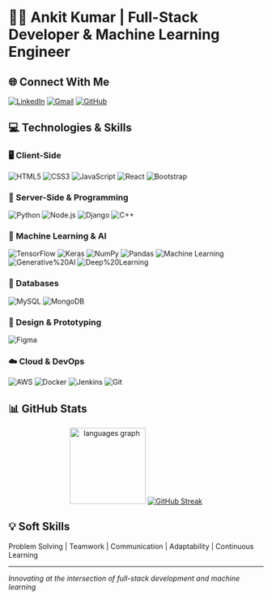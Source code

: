 # 👨‍💻 Ankit Kumar | Full-Stack Developer & Machine Learning Engineer

## 🌐 Connect With Me
[![LinkedIn](https://img.shields.io/badge/LinkedIn-blue?style=for-the-badge&logo=linkedin)](https://www.linkedin.com/in/ankitkeshri0)
[![Gmail](https://img.shields.io/badge/Gmail-D14836?style=for-the-badge&logo=gmail&logoColor=white)](mailto:ankitkumar9864@gmail.com)
[![GitHub](https://img.shields.io/badge/GitHub-100000?style=for-the-badge&logo=github&logoColor=white)](https://github.com/chuck-ankit)

## 💻 Technologies & Skills

### 🖥️ Client-Side
![HTML5](https://img.shields.io/badge/HTML5-E34F26?style=for-the-badge&logo=html5&logoColor=white)
![CSS3](https://img.shields.io/badge/CSS3-1572B6?style=for-the-badge&logo=css3&logoColor=white)
![JavaScript](https://img.shields.io/badge/JavaScript-323330?style=for-the-badge&logo=javascript&logoColor=F7DF1E)
![React](https://img.shields.io/badge/React-20232A?style=for-the-badge&logo=react&logoColor=61DAFB)
![Bootstrap](https://img.shields.io/badge/Bootstrap-563D7C?style=for-the-badge&logo=bootstrap&logoColor=white)

### 🔧 Server-Side & Programming
![Python](https://img.shields.io/badge/Python-3776AB?style=for-the-badge&logo=python&logoColor=white)
![Node.js](https://img.shields.io/badge/Node.js-43853D?style=for-the-badge&logo=node.js&logoColor=white)
![Django](https://img.shields.io/badge/Django-092E20?style=for-the-badge&logo=django&logoColor=white)
![C++](https://img.shields.io/badge/C++-00599C?style=for-the-badge&logo=c%2B%2B&logoColor=white)

### 🤖 Machine Learning & AI
![TensorFlow](https://img.shields.io/badge/TensorFlow-FF6F00?style=for-the-badge&logo=tensorflow&logoColor=white)
![Keras](https://img.shields.io/badge/Keras-D00000?style=for-the-badge&logo=keras&logoColor=white)
![NumPy](https://img.shields.io/badge/NumPy-013243?style=for-the-badge&logo=numpy&logoColor=white)
![Pandas](https://img.shields.io/badge/Pandas-150458?style=for-the-badge&logo=pandas&logoColor=white)
![Machine Learning](https://img.shields.io/badge/Machine%20Learning-007ACC?style=for-the-badge&logo=databricks&logoColor=white)
![Generative%20AI](https://img.shields.io/badge/Generative%20AI-FF6F61?style=for-the-badge&logo=openai&logoColor=white)
![Deep%20Learning](https://img.shields.io/badge/Deep%20Learning-4A90E2?style=for-the-badge&logo=deep-learning&logoColor=white)

### 💾 Databases
![MySQL](https://img.shields.io/badge/MySQL-00000F?style=for-the-badge&logo=mysql&logoColor=white)
![MongoDB](https://img.shields.io/badge/MongoDB-4EA94B?style=for-the-badge&logo=mongodb&logoColor=white)

### 🎨 Design & Prototyping
![Figma](https://img.shields.io/badge/Figma-F24E1E?style=for-the-badge&logo=figma&logoColor=white)

### ☁️ Cloud & DevOps
![AWS](https://img.shields.io/badge/Amazon_AWS-232F3E?style=for-the-badge&logo=amazon-aws&logoColor=white)
![Docker](https://img.shields.io/badge/Docker-2CA5E0?style=for-the-badge&logo=docker&logoColor=white)
![Jenkins](https://img.shields.io/badge/Jenkins-D24939?style=for-the-badge&logo=jenkins&logoColor=white)
![Git](https://img.shields.io/badge/Git-F05032?style=for-the-badge&logo=git&logoColor=white)

## 📊 GitHub Stats
<div align="center">
  <img src="https://github-readme-stats.vercel.app/api/top-langs?username=chuck-ankit&locale=en&hide_title=false&layout=compact&card_width=320&langs_count=5&theme=nord&hide_border=false&order=2" height="150" alt="languages graph"  />  <a href="https://git.io/streak-stats">
    <img src="https://streak-stats.demolab.com?user=chuck-ankit&hide_border=true&date_format=M%20j%5B%2C%20Y%5D" alt="GitHub Streak" />
  </a>
</div>

## 💡 Soft Skills
Problem Solving | Teamwork | Communication | Adaptability | Continuous Learning

---

*Innovating at the intersection of full-stack development and machine learning*
